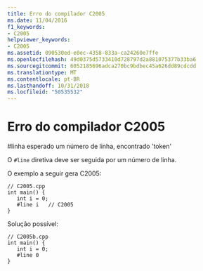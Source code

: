 ```yaml
---
title: Erro do compilador C2005
ms.date: 11/04/2016
f1_keywords:
- C2005
helpviewer_keywords:
- C2005
ms.assetid: 090530ed-e0ec-4358-833a-ca24260e7ffe
ms.openlocfilehash: 49d0375d5733410d728797d2a881075377b33ba6
ms.sourcegitcommit: 6052185696adca270bc9bdbec45a626dd89cdcdd
ms.translationtype: MT
ms.contentlocale: pt-BR
ms.lasthandoff: 10/31/2018
ms.locfileid: "50535532"
---
```

# <a name="compiler-error-c2005"></a>Erro do compilador C2005

\#linha esperado um número de linha, encontrado 'token'

O `#line` diretiva deve ser seguida por um número de linha.

O exemplo a seguir gera C2005:

```
// C2005.cpp
int main() {
   int i = 0;
   #line i   // C2005
}
```

Solução possível:

```
// C2005b.cpp
int main() {
   int i = 0;
   #line 0
}
```